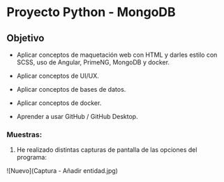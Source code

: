 # Proyecto Python - MongoDB

## Objetivo

- Aplicar conceptos de maquetación web con HTML y darles estilo con SCSS, uso de Angular, PrimeNG, MongoDB y docker.

- Aplicar conceptos de UI/UX.

- Aplicar conceptos de bases de datos.

- Aplicar conceptos de docker.

- Aprender a usar GitHub / GitHub Desktop.

### Muestras:

1. He realizado distintas capturas de pantalla de las opciones del programa:

![Nuevo](Captura - Añadir entidad.jpg)
